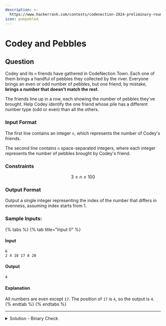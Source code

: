 ```yaml
---
description: >-
  https://www.hackerrank.com/contests/codenection-2024-preliminary-round-closed-category/challenges/cn24-5
icon: pompebled
---
```


# Codey and Pebbles

## Question

Codey and its `n` friends have gathered in CodeNection Town. Each one of them brings a handful of pebbles they collected by the river. Everyone brings an even or odd number of pebbles, but one friend, by mistake, **brings a number that doesn’t match the rest**.

The friends line up in a row, each showing the number of pebbles they’ve brought. Help Codey identify the one friend whose pile has a different number type (odd or even) than all the others.

### Input Format

The first line contains an integer `n`, which represents the number of Codey's friends.

The second line contains `n` space-separated integers, where each integer represents the number of pebbles brought by Codey's friend.

### Constraints

$$
3 \le n \le 100
$$

### Output Format

Output a single integer representing the index of the number that differs in evenness, assuming index starts from 1.

### Sample Inputs:

{% tabs %}
{% tab title="Input 0" %}
#### Input

```
6
2 4 10 17 8 20
```

#### Output

```
4
```

#### Explanation

All numbers are even except `17`. The position of `17` is `4`, so the output is `4`.
{% endtab %}
{% endtabs %}

***

<details>

<summary>Solution - Binary Check</summary>

Given checking even or odd is basically modular 2, the answer should be either 1 and 0.

After that, check if it's only "1" or "0" in an array. Then, locate that odd one out, print its index+1, and done.

Here's my solution:

```python
t = int(input().strip())
n = list(map(int, input().strip().split()))

check_binary = [i % 2 for i in n]

unique_check = 0
if (check_binary.count(1) == 1):
    unique_check = 1
    
for idx, val in enumerate(check_binary):
    if val == unique_check:
        print(idx + 1)
```

Note that I used the count() feature to count the number of 1s, if the count returns 1, which means the binary "1" is the only cell; otherwise, it's "0".

</details>
